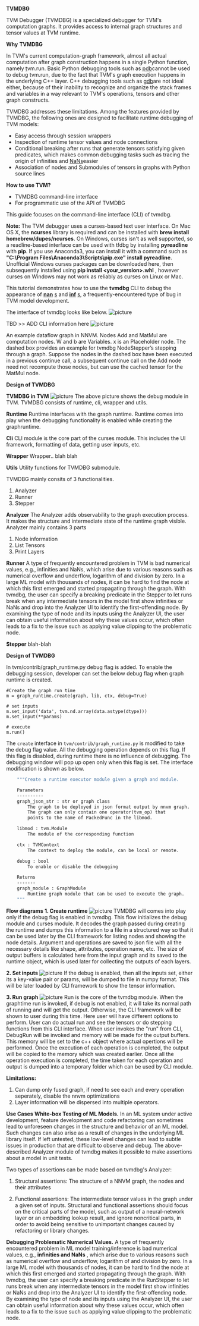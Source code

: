 **TVMDBG**

TVM Debugger (TVMDBG) is a specialized debugger for TVM&#39;s computation graphs. It provides access to internal graph structures and tensor values at TVM runtime.

**Why**  **TVMDBG**

In TVM&#39;s current computation-graph framework, almost all actual computation after graph construction happens in a single Python function, namely [t](https://www.tensorflow.org/api_docs/python/tf/Session#run)vm.run. Basic Python debugging tools such as [pdb](https://docs.python.org/2/library/pdb.html)cannot be used to debug tvm.run, due to the fact that TVM&#39;s graph execution happens in the underlying C++ layer. C++ debugging tools such as [gdb](https://www.gnu.org/software/gdb/)are not ideal either, because of their inability to recognize and organize the stack frames and variables in a way relevant to TVM&#39;s operations, tensors and other graph constructs.

TVMDBG addresses these limitations. Among the features provided by TVMDBG, the following ones are designed to facilitate runtime debugging of TVM models:

- Easy access through session wrappers
- Inspection of runtime tensor values and node connections
- Conditional breaking after runs that generate tensors satisfying given predicates, which makes common debugging tasks such as tracing the origin of infinities and [NaNs](https://en.wikipedia.org/wiki/NaN)easier
- Association of nodes and Submodules of tensors in graphs with Python source lines

**How to use TVM?**

- TVMDBG command-line interface
- For programmatic use of the API of TVMDBG

This guide focuses on the command-line interface (CLI) of tvmdbg.

**Note:** The TVM debugger uses a curses-based text user interface. On Mac OS X, the **ncurses** library is required and can be installed with **brew install homebrew/dupes/ncurses**. On Windows, curses isn&#39;t as well supported, so a readline-based interface can be used with tfdbg by installing **pyreadline** with **pip**. If you use Anaconda3, you can install it with a command such as **&quot;C:\Program Files\Anaconda3\Scripts\pip.exe&quot; install pyreadline**. Unofficial Windows curses packages can be downloaded here, then subsequently installed using **pip install &lt;your\_version&gt;.whl** , however curses on Windows may not work as reliably as curses on Linux or Mac.
  
This tutorial demonstrates how to use the **tvmdbg** CLI to debug the appearance of [**nan**](https://en.wikipedia.org/wiki/NaN) [s](https://en.wikipedia.org/wiki/NaN) and [**inf**](https://en.wikipedia.org/wiki/Infinity) [s](https://en.wikipedia.org/wiki/Infinity), a frequently-encountered type of bug in TVM model development.

The interface of tvmdbg looks like below.
 ![picture](_images/cli_home.png)
 
 TBD >> ADD CLI information here
      ![picture](_images/_graph.png)
    
 An example dataflow graph in NNVM. Nodes Add and MatMul are computation nodes. W and b are Variables. x is an Placeholder node. The dashed box provides an example for tvmdbg NodeStepper’s stepping through a graph. Suppose the nodes in the dashed box have been executed in a previous continue call, a subsequent continue call on the Add node need not recompute those nodes, but can use the cached tensor for the MatMul node. 


**Design of TVMDBG**

**TVMDBG in TVM**
![picture](_images/submodules.png)
The above picture shows the debug module in TVM. TVMDBG consists of runtime, cli, wrapper and utils.

**Runtime**
  Runtime interfaces with the graph runtime. Runtime comes into play when the debugging functionality is enabled while creating the graphruntime.
  
**Cli**
  CLI module is the core part of the curses module. This includes the UI framework, formatting of data, getting user inputs, etc.
  
**Wrapper**
  Wrapper.. blah blah
  
**Utils**
  Utility functions for TVMDBG submodule.

TVMDBG mainly consits of 3 functionalities.
1. Analyzer
2. Runner
3. Stepper

**Analyzer**
The Analyzer adds observability to the graph execution process. It makes the structure and intermediate state of the runtime graph visible. Analyzer mainly contains 3 parts
1. Node information
2. List Tensors
3. Print Layers

**Runner**
  A type of frequently encountered problem in TVM is bad numerical values, e.g., infinities and NaNs, which arise due to various reasons such as numerical overflow and underflow, logarithm of and division by zero. In a large ML model with thousands of nodes, it can be hard to find the node at which this first emerged and started propagating through the graph. With tvmdbg, the user can specify a breaking predicate in the Stepper to let runs break when any intermediate tensors in the model first show infinities or NaNs and drop into the Analyzer UI to identify the first-offending node. By examining the type of node and its inputs using the Analyzer UI, the user can obtain useful information about why these values occur, which often leads to a fix to the issue such as applying value clipping to the problematic node.

**Stepper**
 blah-blah

**Design of TVMDBG**

In tvm/contrib/graph_runtime.py debug flag is added. To enable the debugging session, developer can set the below debug flag when graph runtime is created.
```
#Create the graph run time
m = graph_runtime.create(graph, lib, ctx, debug=True)

# set inputs
m.set_input('data', tvm.nd.array(data.astype(dtype)))
m.set_input(**params)

# execute
m.run()
```
The ```create``` interface in ```tvm/contrib/graph_runtime.py``` is modified to take the debug flag value.
All the debugging operation depends on this flag. If this flag is disabled, during runtime there is no influence of debugging. 
The debugging window will pop up open only when this flag is set.
The interface modification is shown as below.
```def create(graph_json_str, libmod, ctx, debug=False):
    """Create a runtime executor module given a graph and module.

    Parameters
    ----------
    graph_json_str : str or graph class
        The graph to be deployed in json format output by nnvm graph.
        The graph can only contain one operator(tvm_op) that
        points to the name of PackedFunc in the libmod.

    libmod : tvm.Module
        The module of the corresponding function

    ctx : TVMContext
        The context to deploy the module, can be local or remote.

    debug : bool
        To enable or disable the debugging

    Returns
    -------
    graph_module : GraphModule
        Runtime graph module that can be used to execute the graph.
    """
```
**Flow diagrams**
**1. Create runtime**
![picture](_images/create_graph.png)
TVMDBG will comes into play only if the debug flag is enabled in tvmdbg. This flow initializes the debug module and curses module. It decodes the graph passed during creating the runtime and dumps this information to a file in a structured way so that it can be used later by the CLI framework for listing nodes and showing the node details. Argument and operations are saved to json file with all the necessary details like shape, attributes, operation name, etc. The size of output buffers is calculated here from the input graph and its saved to the runtime object, which is used later for collecting the outputs of each layers.

**2. Set inputs**
![picture](_images/set_input.png)
If the debug is enabled, then all the inputs set, either its a key-value pair or params, will be dumped to file in numpy format. This will be later loaded by CLI framework to show the tensor information.

**3. Run graph**
![picture](_images/graph_run.png)
Run is the core of the tvmdbg module. When the graphtime run is invoked, if debug is not enabled, it will take its normal path of running and will get the output. Otherwise, the CLI framework will be shown to user during this time. Here user will have different options to perform. User can do actual run and see the tensors or do stepping functions from this CLI interface. When user invokes the "run" from CLI, DebugRun will be invoked and memory will be made for the output buffers.
This memory will be set to the c++ object where actual opertions will be performed. Once the execution of each operation is completed, the output will be copied to the memory which was created earlier. Once all the operation execution is completed, the time taken for each operation and output is dumped into a temporary folder which can be used by CLI module.

**Limitations:**
1. Can dump only fused graph, if need to see each and every operation seperately, disable the nnvm optimizations
2. Layer information will be dispersed into multiple operators.

**Use Cases**
**White-box Testing of ML Models.** In an ML system under active development, feature development and code refactoring can sometimes lead to unforeseen changes in the structure and behavior of an ML model. Such changes can also arise as a result of changes in the underlying ML library itself. If left untested, these low-level changes can lead to subtle issues in production that are difficult to observe and debug. The above-described Analyzer module of tvmdbg makes it possible to make assertions about a model in unit tests.

Two types of assertions can be made based on tvmdbg&#39;s Analyzer:

1) Structural assertions: The structure of a NNVM graph, the nodes and their attributes

2) Functional assertions: The intermediate tensor values in the graph under a given set of inputs. Structural and functional assertions should focus on the critical parts of the model, such as output of a neural-network layer or an embedding lookup result, and ignore noncritical parts, in order to avoid being sensitive to unimportant changes caused by refactoring or library changes.

**Debugging Problematic Numerical Values.** A type of frequently encountered problem in  ML model training/inference is bad numerical values, e.g., **infinities and NaNs** , which arise due to various reasons such as numerical overflow and underflow, logarithm of and division by zero. In a large ML model with thousands of nodes, it can be hard to find the node at which this first emerged and started propagating through the graph. With tvmdbg, the user can specify a breaking predicate in the RunStepper to let runs break when any intermediate tensors in the model first show infinities or NaNs and drop into the Analyzer UI to identify the first-offending node. By examining the type of node and its inputs using the Analyzer UI, the user can obtain useful information about why these values occur, which often leads to a fix to the issue such as applying value clipping to the problematic node.
